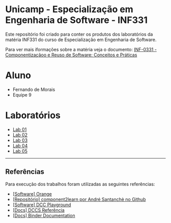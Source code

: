 # Unicamp - Especialização em Engenharia de Software - INF331

Este repositório foi criado para conter os produtos dos laboratórios da matéria INF331 do curso de Especialização em Engenharia de Software.

Para ver mais iformações sobre a matéria veja o documento:
[INF-0331 - Componentizaçãoo e Reuso de Software: Conceitos e Práticas](https://ic.unicamp.br/wp-content/uploads/2019/10/INF-0331-Componentiza%C3%A7%C3%A3o-e-Reuso-de-Software-Conceitos-e-Pr%C3%A1ticas.pdf)

# Aluno

- Fernando de Morais
- Equipe 9

# Laboratórios

- [Lab 01](lab01/)
- [Lab 02](lab02/)
- [Lab 03](lab03/)
- [Lab 04](lab04/)
- [Lab 05](lab05/)

---

## Referências

Para execução dos trabalhos foram utilizadas as seguintes referências:

- [[Software] Orange](https://orange.biolab.si/)
- [[Repositório] component2learn por André Santanchè no Github](https://github.com/santanche/component2learn)
- [[Software] DCC Playground](https://santanche.github.io/component2learn/labs/02-data-flow_messages/notebooks/messages/dccs/playground/)
- [[Docs] DCCS Referência](https://ds4h.org/harena-space/src/adonisjs/public/dccs/)
- [[Docs] Binder Documentation](https://mybinder.readthedocs.io/en/latest/index.html)
